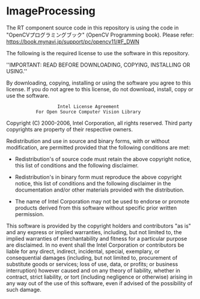 # ImageProcessing
The RT component source code in this repository is using the code in "OpenCVプログラミングブック" (OpenCV Programming book). Please refer: 
https://book.mynavi.jp/support/pc/opencv11/#F_DWN

The following is the required license to use the software in this repository.

''IMPORTANT: READ BEFORE DOWNLOADING, COPYING, INSTALLING OR USING.''

By downloading, copying, installing or using the software you agree to this license.
If you do not agree to this license, do not download, install,
copy or use the software.

                       Intel License Agreement 
               For Open Source Computer Vision Library 

Copyright (C) 2000-2006, Intel Corporation, all rights reserved.
Third party copyrights are property of their respective owners. 

Redistribution and use in source and binary forms, with or without modification,
are permitted provided that the following conditions are met:

  * Redistribution's of source code must retain the above copyright notice,
    this list of conditions and the following disclaimer.

  * Redistribution's in binary form must reproduce the above copyright notice,
    this list of conditions and the following disclaimer in the documentation
    and/or other materials provided with the distribution.

  * The name of Intel Corporation may not be used to endorse or promote products
    derived from this software without specific prior written permission.

This software is provided by the copyright holders and contributors "as is" and
any express or implied warranties, including, but not limited to, the implied
warranties of merchantability and fitness for a particular purpose are disclaimed.
In no event shall the Intel Corporation or contributors be liable for any direct,
indirect, incidental, special, exemplary, or consequential damages
(including, but not limited to, procurement of substitute goods or services;
loss of use, data, or profits; or business interruption) however caused
and on any theory of liability, whether in contract, strict liability,
or tort (including negligence or otherwise) arising in any way out of
the use of this software, even if advised of the possibility of such damage.  
